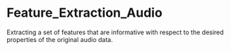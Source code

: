 # Feature_Extraction_Audio
Extracting a set of features that are informative with respect to the desired properties of the original audio data.
